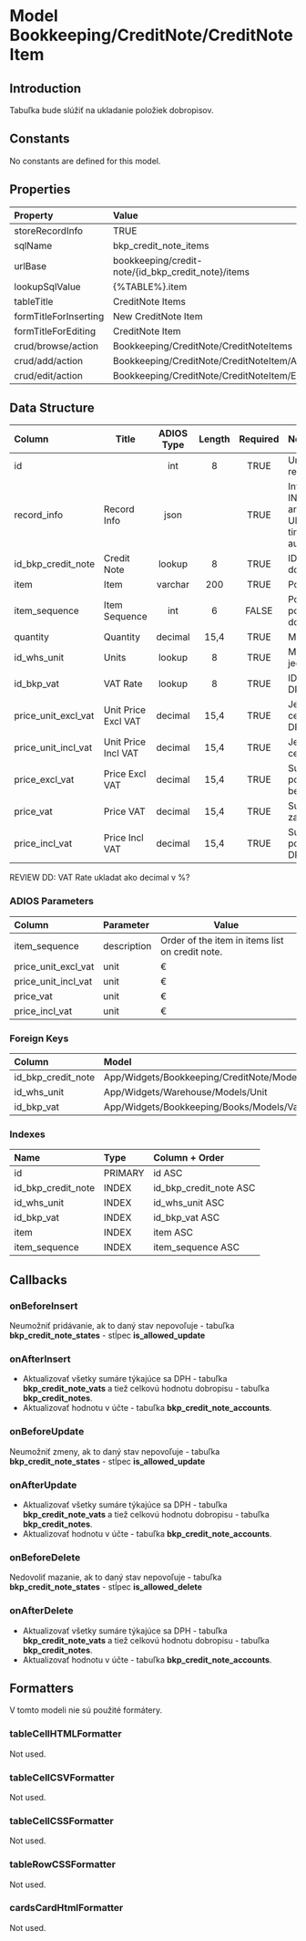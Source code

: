 # Model Bookkeeping/CreditNote/CreditNoteItem

## Introduction

Tabuľka bude slúžiť na ukladanie položiek dobropisov.

## Constants

No constants are defined for this model.

## Properties

| Property              | Value                                              |
| :-------------------- | :------------------------------------------------- |
| storeRecordInfo       | TRUE                                               |
| sqlName               | bkp_credit_note_items                              |
| urlBase               | bookkeeping/credit-note/{id_bkp_credit_note}/items |
| lookupSqlValue        | {%TABLE%}.item                                     |
| tableTitle            | CreditNote Items                                   |
| formTitleForInserting | New CreditNote Item                                |
| formTitleForEditing   | CreditNote Item                                    |
| crud/browse/action    | Bookkeeping/CreditNote/CreditNoteItems             |
| crud/add/action       | Bookkeeping/CreditNote/CreditNoteItem/Add          |
| crud/edit/action      | Bookkeeping/CreditNote/CreditNoteItem/Edit         |

## Data Structure

| Column              | Title               | ADIOS Type | Length | Required | Notes                                      |
| :------------------ | ------------------- | :--------: | :----: | :------: | :----------------------------------------- |
| id                  |                     |    int     |   8    |   TRUE   | Unique record ID                       |
| record_info         | Record Info         |    json    |        |   TRUE   | Info about INSERT and UPDATE time & author |
| id_bkp_credit_note  | Credit Note         |   lookup   |   8    |   TRUE   | ID dobropisu                               |
| item                | Item                |  varchar   |  200   |   TRUE   | Položka                                    |
| item_sequence       | Item Sequence       |    int     |   6    |  FALSE   | Poradie položky na dobropise               |
| quantity            | Quantity            |  decimal   |  15,4  |   TRUE   | Množstvo                                   |
| id_whs_unit         | Units               |   lookup   |   8    |   TRUE   | Merná jednotka                             |
| id_bkp_vat          | VAT Rate            |   lookup   |   8    |   TRUE   | ID Sadzby DPH                              |
| price_unit_excl_vat | Unit Price Excl VAT |  decimal   |  15,4  |   TRUE   | Jednotková cena bez DPH                    |
| price_unit_incl_vat | Unit Price Incl VAT |  decimal   |  15,4  |   TRUE   | Jednotková cena s DPH                      |
| price_excl_vat      | Price Excl VAT      |  decimal   |  15,4  |   TRUE   | Suma za položku bez DPH                    |
| price_vat           | Price VAT           |  decimal   |  15,4  |   TRUE   | Suma DPH za položku                        |
| price_incl_vat      | Price Incl VAT      |  decimal   |  15,4  |   TRUE   | Suma za položku s DPH                      |

REVIEW DD: VAT Rate ukladat ako decimal v %?

### ADIOS Parameters

| Column              | Parameter   | Value                                           |
| :------------------ | :---------- | ----------------------------------------------- |
| item_sequence       | description | Order of the item in items list on credit note. |
| price_unit_excl_vat | unit        | €                                               |
| price_unit_incl_vat | unit        | €                                               |
| price_vat           | unit        | €                                               |
| price_incl_vat      | unit        | €                                               |

### Foreign Keys

| Column             | Model                                                | Relation | OnUpdate | OnDelete |
| :----------------- | :--------------------------------------------------- | :------: | -------- | -------- |
| id_bkp_credit_note | App/Widgets/Bookkeeping/CreditNote/Models/CreditNote |   1:N    | Cascade  | Cascade  |
| id_whs_unit        | App/Widgets/Warehouse/Models/Unit                    |   1:N    | Cascade  | Restrict |
| id_bkp_vat         | App/Widgets/Bookkeeping/Books/Models/Vat          |   1:N    | Cascade  | Restrict |

### Indexes

| Name               | Type    | Column + Order         |
| :----------------- | :------ | :--------------------- |
| id                 | PRIMARY | id ASC                 |
| id_bkp_credit_note | INDEX   | id_bkp_credit_note ASC |
| id_whs_unit        | INDEX   | id_whs_unit ASC        |
| id_bkp_vat         | INDEX   | id_bkp_vat ASC         |
| item               | INDEX   | item ASC               |
| item_sequence      | INDEX   | item_sequence ASC      |

## Callbacks

### onBeforeInsert

Neumožniť pridávanie, ak to daný stav nepovoľuje - tabuľka **bkp_credit_note_states** - stĺpec **is_allowed_update**

### onAfterInsert

* Aktualizovať všetky sumáre týkajúce sa DPH - tabuľka **bkp_credit_note_vats** a tiež celkovú hodnotu dobropisu - tabuľka **bkp_credit_notes**.
* Aktualizovať hodnotu v účte - tabuľka **bkp_credit_note_accounts**.

### onBeforeUpdate

Neumožniť zmeny, ak to daný stav nepovoľuje - tabuľka **bkp_credit_note_states** - stĺpec **is_allowed_update**

### onAfterUpdate

* Aktualizovať všetky sumáre týkajúce sa DPH - tabuľka **bkp_credit_note_vats** a tiež celkovú hodnotu dobropisu - tabuľka **bkp_credit_notes**.
* Aktualizovať hodnotu v účte - tabuľka **bkp_credit_note_accounts**.

### onBeforeDelete

Nedovoliť mazanie, ak to daný stav nepovoľuje - tabuľka **bkp_credit_note_states** - stĺpec **is_allowed_delete**

### onAfterDelete

* Aktualizovať všetky sumáre týkajúce sa DPH - tabuľka **bkp_credit_note_vats** a tiež celkovú hodnotu dobropisu - tabuľka **bkp_credit_notes**.
* Aktualizovať hodnotu v účte - tabuľka **bkp_credit_note_accounts**.

## Formatters

V tomto modeli nie sú použité formátery.

### tableCellHTMLFormatter

Not used.

### tableCellCSVFormatter

Not used.

### tableCellCSSFormatter

Not used.

### tableRowCSSFormatter

Not used.

### cardsCardHtmlFormatter

Not used.

